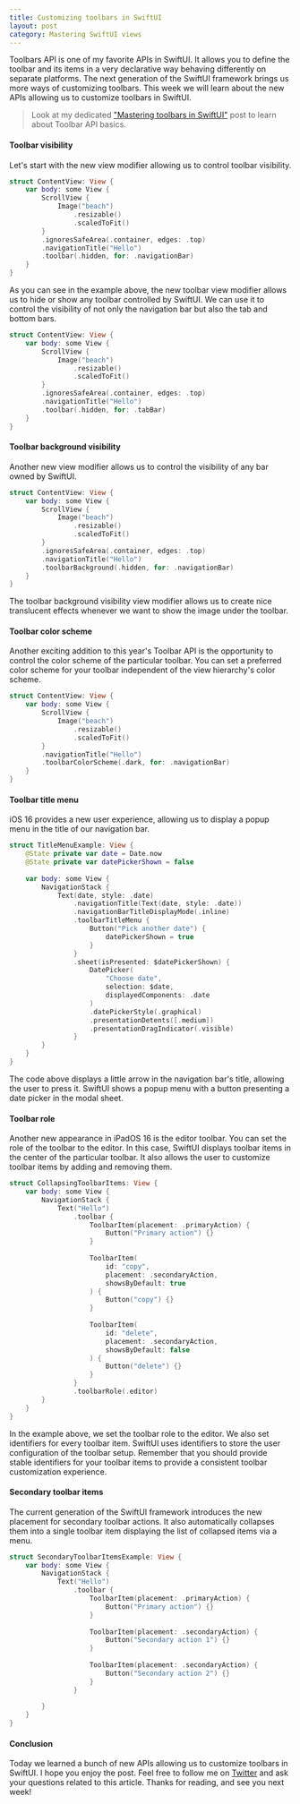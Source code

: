 ```yaml
---
title: Customizing toolbars in SwiftUI
layout: post
category: Mastering SwiftUI views
---
```


Toolbars API is one of my favorite APIs in SwiftUI. It allows you to define the toolbar and its items in a very declarative way behaving differently on separate platforms. The next generation of the SwiftUI framework brings us more ways of customizing toolbars. This week we will learn about the new APIs allowing us to customize toolbars in SwiftUI.

> Look at my dedicated ["Mastering toolbars in SwiftUI"](/2020/07/15/mastering-toolbars-in-swiftui/) post to learn about Toolbar API basics.

#### Toolbar visibility
Let's start with the new view modifier allowing us to control toolbar visibility. 

```swift
struct ContentView: View {
    var body: some View {
        ScrollView {
            Image("beach")
                .resizable()
                .scaledToFit()
        }
        .ignoresSafeArea(.container, edges: .top)
        .navigationTitle("Hello")
        .toolbar(.hidden, for: .navigationBar)
    }
}
```

As you can see in the example above, the new toolbar view modifier allows us to hide or show any toolbar controlled by SwiftUI. We can use it to control the visibility of not only the navigation bar but also the tab and bottom bars.

```swift
struct ContentView: View {
    var body: some View {
        ScrollView {
            Image("beach")
                .resizable()
                .scaledToFit()
        }
        .ignoresSafeArea(.container, edges: .top)
        .navigationTitle("Hello")
        .toolbar(.hidden, for: .tabBar)
    }
}
```

#### Toolbar background visibility
Another new view modifier allows us to control the visibility of any bar owned by SwiftUI.

```swift
struct ContentView: View {
    var body: some View {
        ScrollView {
            Image("beach")
                .resizable()
                .scaledToFit()
        }
        .ignoresSafeArea(.container, edges: .top)
        .navigationTitle("Hello")
        .toolbarBackground(.hidden, for: .navigationBar)
    }
}
```

The toolbar background visibility view modifier allows us to create nice translucent effects whenever we want to show the image under the toolbar.

#### Toolbar color scheme
Another exciting addition to this year's Toolbar API is the opportunity to control the color scheme of the particular toolbar. You can set a preferred color scheme for your toolbar independent of the view hierarchy's color scheme.

```swift
struct ContentView: View {
    var body: some View {
        ScrollView {
            Image("beach")
                .resizable()
                .scaledToFit()
        }
        .navigationTitle("Hello")
        .toolbarColorScheme(.dark, for: .navigationBar)
    }
}
```

#### Toolbar title menu
iOS 16 provides a new user experience, allowing us to display a popup menu in the title of our navigation bar.

```swift
struct TitleMenuExample: View {
    @State private var date = Date.now
    @State private var datePickerShown = false
    
    var body: some View {
        NavigationStack {
            Text(date, style: .date)
                .navigationTitle(Text(date, style: .date))
                .navigationBarTitleDisplayMode(.inline)
                .toolbarTitleMenu {
                    Button("Pick another date") {
                        datePickerShown = true
                    }
                }
                .sheet(isPresented: $datePickerShown) {
                    DatePicker(
                        "Choose date",
                        selection: $date,
                        displayedComponents: .date
                    )
                    .datePickerStyle(.graphical)
                    .presentationDetents([.medium])
                    .presentationDragIndicator(.visible)
                }
        }
    }
}
```

The code above displays a little arrow in the navigation bar's title, allowing the user to press it. SwiftUI shows a popup menu with a button presenting a date picker in the modal sheet.

#### Toolbar role
Another new appearance in iPadOS 16 is the editor toolbar. You can set the role of the toolbar to the editor. In this case, SwiftUI displays toolbar items in the center of the particular toolbar. It also allows the user to customize toolbar items by adding and removing them.

```swift
struct CollapsingToolbarItems: View {
    var body: some View {
        NavigationStack {
            Text("Hello")
                .toolbar {
                    ToolbarItem(placement: .primaryAction) {
                        Button("Primary action") {}
                    }
                    
                    ToolbarItem(
                        id: "copy",
                        placement: .secondaryAction,
                        showsByDefault: true
                    ) {
                        Button("copy") {}
                    }
                    
                    ToolbarItem(
                        id: "delete",
                        placement: .secondaryAction,
                        showsByDefault: false
                    ) {
                        Button("delete") {}
                    }
                }
                .toolbarRole(.editor)
        }
    }
}
```

In the example above, we set the toolbar role to the editor. We also set identifiers for every toolbar item. SwiftUI uses identifiers to store the user configuration of the toolbar setup. Remember that you should provide stable identifiers for your toolbar items to provide a consistent toolbar customization experience.

#### Secondary toolbar items
The current generation of the SwiftUI framework introduces the new placement for secondary toolbar actions. It also automatically collapses them into a single toolbar item displaying the list of collapsed items via a menu.

```swift
struct SecondaryToolbarItemsExample: View {
    var body: some View {
        NavigationStack {
            Text("Hello")
                .toolbar {
                    ToolbarItem(placement: .primaryAction) {
                        Button("Primary action") {}
                    }
                    
                    ToolbarItem(placement: .secondaryAction) {
                        Button("Secondary action 1") {}
                    }
                    
                    ToolbarItem(placement: .secondaryAction) {
                        Button("Secondary action 2") {}
                    }
                }
                
        }
    }
}
```

#### Conclusion
Today we learned a bunch of new APIs allowing us to customize toolbars in SwiftUI. I hope you enjoy the post. Feel free to follow me on [Twitter](https://twitter.com/mecid) and ask your questions related to this article. Thanks for reading, and see you next week!
